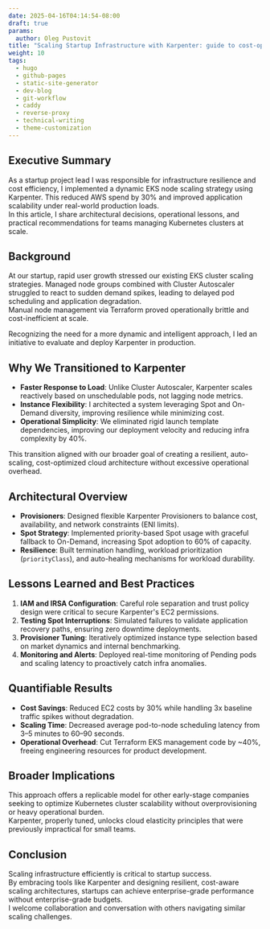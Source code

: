 ```yaml
---
date: 2025-04-16T04:14:54-08:00
draft: true
params:
  author: Oleg Pustovit
title: "Scaling Startup Infrastructure with Karpenter: guide to cost-optimized operations"
weight: 10
tags:
  - hugo
  - github-pages
  - static-site-generator
  - dev-blog
  - git-workflow
  - caddy
  - reverse-proxy
  - technical-writing
  - theme-customization
---
```


## Executive Summary

As a startup project lead I was responsible for infrastructure resilience and cost efficiency, I implemented a dynamic EKS node scaling strategy using Karpenter. This reduced AWS spend by 30% and improved application scalability under real-world production loads.  
In this article, I share architectural decisions, operational lessons, and practical recommendations for teams managing Kubernetes clusters at scale.

## Background

At our startup, rapid user growth stressed our existing EKS cluster scaling strategies. Managed node groups combined with Cluster Autoscaler struggled to react to sudden demand spikes, leading to delayed pod scheduling and application degradation.  
Manual node management via Terraform proved operationally brittle and cost-inefficient at scale.

Recognizing the need for a more dynamic and intelligent approach, I led an initiative to evaluate and deploy Karpenter in production.

## Why We Transitioned to Karpenter

- **Faster Response to Load**: Unlike Cluster Autoscaler, Karpenter scales reactively based on unschedulable pods, not lagging node metrics.
- **Instance Flexibility**: I architected a system leveraging Spot and On-Demand diversity, improving resilience while minimizing cost.
- **Operational Simplicity**: We eliminated rigid launch template dependencies, improving our deployment velocity and reducing infra complexity by 40%.

This transition aligned with our broader goal of creating a resilient, auto-scaling, cost-optimized cloud architecture without excessive operational overhead.

## Architectural Overview

- **Provisioners**: Designed flexible Karpenter Provisioners to balance cost, availability, and network constraints (ENI limits).
- **Spot Strategy**: Implemented priority-based Spot usage with graceful fallback to On-Demand, increasing Spot adoption to 60% of capacity.
- **Resilience**: Built termination handling, workload prioritization (`priorityClass`), and auto-healing mechanisms for workload durability.

## Lessons Learned and Best Practices

1. **IAM and IRSA Configuration**: Careful role separation and trust policy design were critical to secure Karpenter's EC2 permissions.
2. **Testing Spot Interruptions**: Simulated failures to validate application recovery paths, ensuring zero downtime deployments.
3. **Provisioner Tuning**: Iteratively optimized instance type selection based on market dynamics and internal benchmarking.
4. **Monitoring and Alerts**: Deployed real-time monitoring of Pending pods and scaling latency to proactively catch infra anomalies.

## Quantifiable Results

- **Cost Savings**: Reduced EC2 costs by 30% while handling 3x baseline traffic spikes without degradation.
- **Scaling Time**: Decreased average pod-to-node scheduling latency from 3–5 minutes to 60–90 seconds.
- **Operational Overhead**: Cut Terraform EKS management code by ~40%, freeing engineering resources for product development.

## Broader Implications

This approach offers a replicable model for other early-stage companies seeking to optimize Kubernetes cluster scalability without overprovisioning or heavy operational burden.  
Karpenter, properly tuned, unlocks cloud elasticity principles that were previously impractical for small teams.

## Conclusion

Scaling infrastructure efficiently is critical to startup success.  
By embracing tools like Karpenter and designing resilient, cost-aware scaling architectures, startups can achieve enterprise-grade performance without enterprise-grade budgets.  
I welcome collaboration and conversation with others navigating similar scaling challenges.
